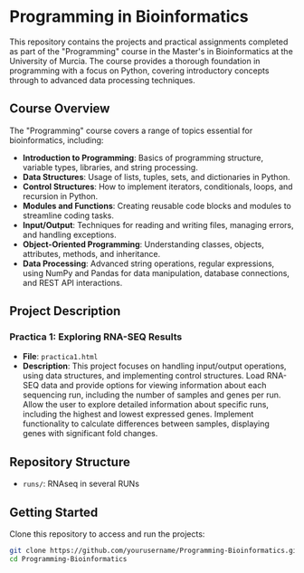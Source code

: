 # Programming in Bioinformatics

This repository contains the projects and practical assignments completed as part of the "Programming" course in the Master's in Bioinformatics at the University of Murcia. The course provides a thorough foundation in programming with a focus on Python, covering introductory concepts through to advanced data processing techniques.

## Course Overview

The "Programming" course covers a range of topics essential for bioinformatics, including:

- **Introduction to Programming**: Basics of programming structure, variable types, libraries, and string processing.
- **Data Structures**: Usage of lists, tuples, sets, and dictionaries in Python.
- **Control Structures**: How to implement iterators, conditionals, loops, and recursion in Python.
- **Modules and Functions**: Creating reusable code blocks and modules to streamline coding tasks.
- **Input/Output**: Techniques for reading and writing files, managing errors, and handling exceptions.
- **Object-Oriented Programming**: Understanding classes, objects, attributes, methods, and inheritance.
- **Data Processing**: Advanced string operations, regular expressions, using NumPy and Pandas for data manipulation, database connections, and REST API interactions.

## Project Description

### Practica 1: Exploring RNA-SEQ Results
- **File**: `practica1.html`
- **Description**: This project focuses on handling input/output operations, using data structures, and implementing control structures. Load RNA-SEQ data and provide options for viewing information about each sequencing run, including the number of samples and genes per run. Allow the user to explore detailed information about specific runs, including the highest and lowest expressed genes. Implement functionality to calculate differences between samples, displaying genes with significant fold changes.

## Repository Structure

- `runs/`: RNAseq in several RUNs

## Getting Started

Clone this repository to access and run the projects:

```bash
git clone https://github.com/yourusername/Programming-Bioinformatics.git
cd Programming-Bioinformatics
